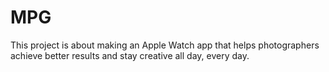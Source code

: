 # MPG

This project is about making an Apple Watch app that helps photographers achieve better results and stay creative all day, every day.
